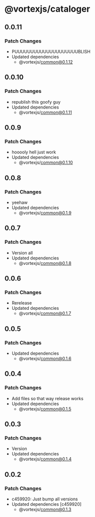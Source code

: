 # @vortexjs/cataloger

## 0.0.11

### Patch Changes

- PUUUUUUUUUUUUUUUUUUUUBLISH
- Updated dependencies
  - @vortexjs/common@0.1.12

## 0.0.10

### Patch Changes

- republish this goofy guy
- Updated dependencies
  - @vortexjs/common@0.1.11

## 0.0.9

### Patch Changes

- hooooly hell just work
- Updated dependencies
  - @vortexjs/common@0.1.10

## 0.0.8

### Patch Changes

- yeehaw
- Updated dependencies
  - @vortexjs/common@0.1.9

## 0.0.7

### Patch Changes

- Version all
- Updated dependencies
  - @vortexjs/common@0.1.8

## 0.0.6

### Patch Changes

- Rerelease
- Updated dependencies
  - @vortexjs/common@0.1.7

## 0.0.5

### Patch Changes

- Updated dependencies
  - @vortexjs/common@0.1.6

## 0.0.4

### Patch Changes

- Add files so that way release works
- Updated dependencies
  - @vortexjs/common@0.1.5

## 0.0.3

### Patch Changes

- Version
- Updated dependencies
  - @vortexjs/common@0.1.4

## 0.0.2

### Patch Changes

- c459920: Just bump all versions
- Updated dependencies [c459920]
  - @vortexjs/common@0.1.3
